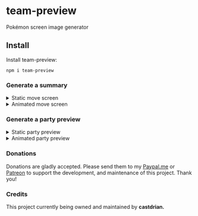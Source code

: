 # team-preview
Pokémon screen image generator

## Install

Install team-preview:
```
npm i team-preview
```


### Generate a summary

<details>
  <summary>Static move screen</summary>
  
```ts
import { Sets } from '@pkmn/sets';
import { summaryScreen, partyScreen } from 'team-preview';

//Pokémon Showdown! set
const set = Sets.importSet(
`Gekkouga (Greninja-Ash) (M) @ Choice Specs  
 Ability: Battle Bond  
 Level: 100  
 Shiny: Yes  
 Pokeball: Cherish Ball  
 EVs: 252 SpA / 4 SpD / 252 Spe
 Timid Nature
 - Hydro Pump
 - Dark Pulse
 - Water Shuriken
 - Spikes
`);

const buffer = await summaryScreen(set);
```

Result:
![Summary](https://cdn.discordapp.com/attachments/715564004621418577/852590843357691977/summary.jpg)
</details>

<details>
  <summary>Animated move screen</summary>
  
```diff
import { Sets } from '@pkmn/sets';
import { summaryScreen, partyScreen } from 'team-preview';

//Pokémon Showdown! set
const set = Sets.importSet(
`Yveltal @ Heavy-Duty Boots
 Ability: Dark Aura
 Level: 100
 Shiny: Yes
 EVs: 16 HP / 240 SpD / 252 Spe
 Jolly Nature
 - Knock Off
 - Taunt
 - Defog
 - Roost
`);

- const buffer = await summaryScreen(set);
+ const buffer = await summaryScreen(set, true);
```

Result: https://i.imgur.com/snFal5k.gif
</details>

### Generate a party preview

<details>
  <summary>Static party preview</summary>
  
  ```ts
import { summaryScreen, partyScreen } from 'team-preview';

//array of 6 sets
const buffer = await partyScreen([set, set2, set3, set4, set5, set6]);
```

Result:
![Party](https://cdn.discordapp.com/attachments/715564004621418577/852597065372532747/party.jpg)
</details>

<details>
  <summary>Animated party preview</summary>
  
```diff
import { summaryScreen, partyScreen } from 'team-preview';

//array of 6 sets
- const buffer = await partyScreen([set, set2, set3, set4, set5, set6]);
+ const buffer = await partyScreen([set, set2, set3, set4, set5, set6], true);
```

Result: https://i.imgur.com/AtQ2bGK.gif
</details>



### Donations

Donations are gladly accepted. Please send them to my [Paypal.me](https://www.paypal.me/adrifcastr) or [Patreon](https://www.patreon.com/gideonbot)
to support the development, and maintenance of this project. Thank you!


### Credits

This project currently being owned and maintained by __castdrian.__
